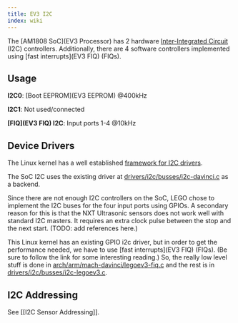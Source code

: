 ```yaml
---
title: EV3 I2C
index: wiki
---
```


The [AM1808 SoC](EV3 Processor) has 2 hardware [Inter-Integrated Circuit](https://en.wikipedia.org/wiki/I2c) (I2C) controllers. Additionally, there are 4 software controllers implemented using [fast interrupts](EV3 FIQ) (FIQs).

## Usage
__I2C0__: [Boot EEPROM](EV3 EEPROM) @400kHz

__I2C1__: Not used/connected

__[FIQ](EV3 FIQ) I2C__: Input ports 1-4 @10kHz

## Device Drivers
The Linux kernel has a well established [framework for I2C drivers](https://www.kernel.org/doc/Documentation/i2c/).

The SoC I2C uses the existing driver at [drivers/i2c/busses/i2c-davinci.c](https://github.com/mindboards/ev3dev-kernel/blob/master/drivers/i2c/busses/i2c-davinci.c) as a backend.

Since there are not enough I2C controllers on the SoC, LEGO chose to implement the I2C buses for the four input ports using GPIOs. A secondary reason for this is that the NXT Ultrasonic sensors does not work well with standard I2C masters. It requires an extra clock pulse between the stop and the next start. (TODO: add references here.) 

This Linux kernel has an existing GPIO i2c driver, but in order to get the performance needed, we have to use [fast interrupts](EV3 FIQ) (FIQs). (Be sure to follow the link for some interesting reading.) So, the really low level stuff is done in [arch/arm/mach-davinci/legoev3-fiq.c](blob/master/arch/arm/mach-davinci/legoev3-fiq.c) and the rest is in [drivers/i2c/busses/i2c-legoev3.c](blob/master/drivers/i2c/busses/i2c-legoev3.c).

## I2C Addressing
See [[I2C Sensor Addressing]].
